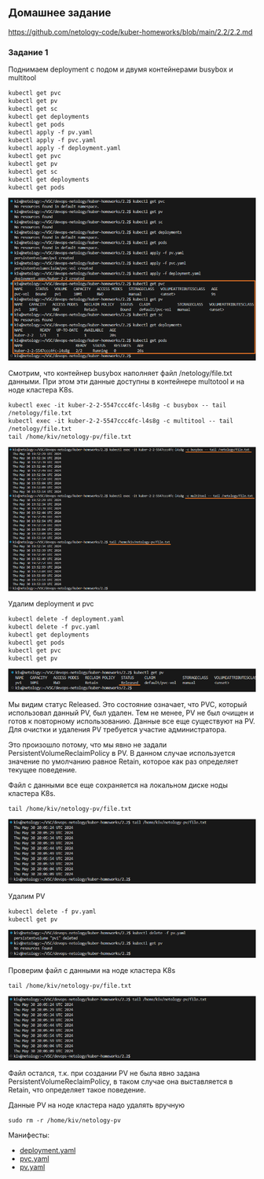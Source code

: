 ## Домашнее задание

https://github.com/netology-code/kuber-homeworks/blob/main/2.2/2.2.md

### Задание 1

Поднимаем deployment с подом и двумя контейнерами busybox и multitool

```
kubectl get pvc
kubectl get pv
kubectl get sc
kubectl get deployments
kubectl get pods
kubectl apply -f pv.yaml
kubectl apply -f pvc.yaml
kubectl apply -f deployment.yaml
kubectl get pvc
kubectl get pv
kubectl get sc
kubectl get deployments
kubectl get pods
```

![image](png/deployment.png)

Смотрим, что контейнер busybox наполняет файл /netology/file.txt данными. При этом эти данные доступны в контейнере multotool и на ноде кластера K8s.

```
kubectl exec -it kuber-2-2-5547ccc4fc-l4s8g -c busybox -- tail /netology/file.txt
kubectl exec -it kuber-2-2-5547ccc4fc-l4s8g -c multitool -- tail /netology/file.txt
tail /home/kiv/netology-pv/file.txt
```

![image](png/file.png)


Удалим deployment и pvc

```
kubectl delete -f deployment.yaml
kubectl delete -f pvc.yaml
kubectl get deployments
kubectl get pods
kubectl get pvc
kubectl get pv
```

![image](png/pv-status.png)

Мы видим статус Released. Это состояние означает, что PVC, который использовал данный PV, был удален. Тем не менее, PV не был очищен и готов к повторному использованию. Данные все еще существуют на PV. Для очистки и удаления PV требуется участие администратора. 

Это произошло потому, что мы явно не задали PersistentVolumeReclaimPolicy в PV. В данном случае используется значение по умолчанию равное Retain, которое как раз определяет текущее поведение.

Файл с данными все еще сохраняется на локальном диске ноды кластера K8s.

```
tail /home/kiv/netology-pv/file.txt
```

![image](png/file-after-delete-pvc.png)

Удалим PV

```
kubectl delete -f pv.yaml
kubectl get pv
```

![image](png/pv-delete.png)

Проверим файл с данными на ноде кластера K8s

```
tail /home/kiv/netology-pv/file.txt
```

![image](png/file-after-delete-pv.png)

Файл остался, т.к. при создании PV не была явно задана PersistentVolumeReclaimPolicy, в таком случае она выставляется в Retain, что определяет такое поведение.

Данные PV на ноде кластера надо удалять вручную

```
sudo rm -r /home/kiv/netology-pv
```

Манифесты:
- [deployment.yaml](deployment.yaml)
- [pvc.yaml](pvc.yaml)
- [pv.yaml](pv.yaml)
